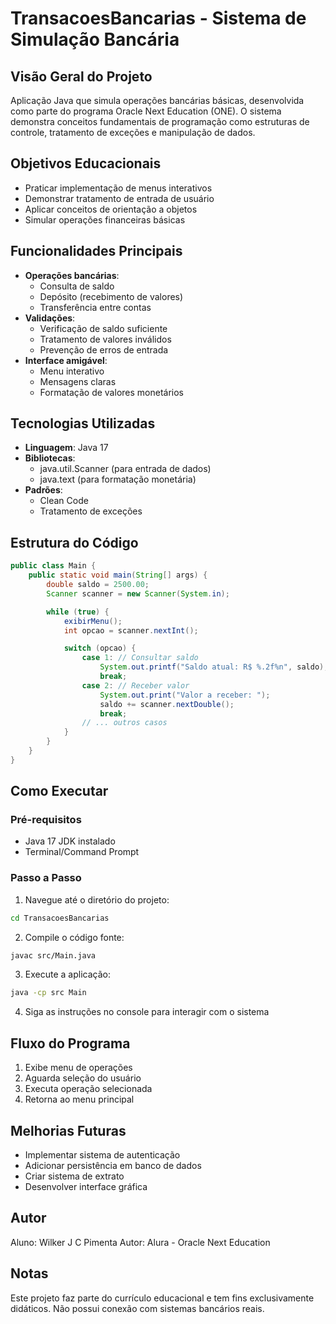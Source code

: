 # TransacoesBancarias - Sistema de Simulação Bancária

## Visão Geral do Projeto

Aplicação Java que simula operações bancárias básicas, desenvolvida como parte do programa Oracle Next Education (ONE). O sistema demonstra conceitos fundamentais de programação como estruturas de controle, tratamento de exceções e manipulação de dados.

## Objetivos Educacionais

- Praticar implementação de menus interativos
- Demonstrar tratamento de entrada de usuário
- Aplicar conceitos de orientação a objetos
- Simular operações financeiras básicas

## Funcionalidades Principais

- **Operações bancárias**:
  - Consulta de saldo
  - Depósito (recebimento de valores)
  - Transferência entre contas
- **Validações**:
  - Verificação de saldo suficiente
  - Tratamento de valores inválidos
  - Prevenção de erros de entrada
- **Interface amigável**:
  - Menu interativo
  - Mensagens claras
  - Formatação de valores monetários

## Tecnologias Utilizadas

- **Linguagem**: Java 17
- **Bibliotecas**:
  - java.util.Scanner (para entrada de dados)
  - java.text (para formatação monetária)
- **Padrões**:
  - Clean Code
  - Tratamento de exceções

## Estrutura do Código

```java
public class Main {
    public static void main(String[] args) {
        double saldo = 2500.00;
        Scanner scanner = new Scanner(System.in);

        while (true) {
            exibirMenu();
            int opcao = scanner.nextInt();

            switch (opcao) {
                case 1: // Consultar saldo
                    System.out.printf("Saldo atual: R$ %.2f%n", saldo);
                    break;
                case 2: // Receber valor
                    System.out.print("Valor a receber: ");
                    saldo += scanner.nextDouble();
                    break;
                // ... outros casos
            }
        }
    }
}
```

## Como Executar

### Pré-requisitos

- Java 17 JDK instalado
- Terminal/Command Prompt

### Passo a Passo

1. Navegue até o diretório do projeto:

```bash
cd TransacoesBancarias
```

2. Compile o código fonte:

```bash
javac src/Main.java
```

3. Execute a aplicação:

```bash
java -cp src Main
```

4. Siga as instruções no console para interagir com o sistema

## Fluxo do Programa

1. Exibe menu de operações
2. Aguarda seleção do usuário
3. Executa operação selecionada
4. Retorna ao menu principal

## Melhorias Futuras

- Implementar sistema de autenticação
- Adicionar persistência em banco de dados
- Criar sistema de extrato
- Desenvolver interface gráfica

## Autor

Aluno: Wilker J C Pimenta
Autor: Alura - Oracle Next Education

## Notas

Este projeto faz parte do currículo educacional e tem fins exclusivamente didáticos. Não possui conexão com sistemas bancários reais.
